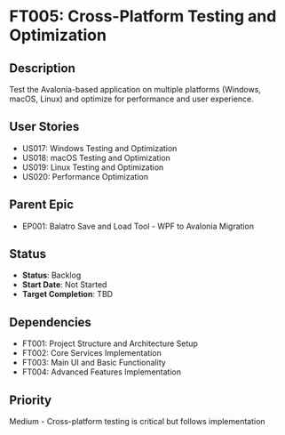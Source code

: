 # FT005: Cross-Platform Testing and Optimization

## Description
Test the Avalonia-based application on multiple platforms (Windows, macOS, Linux) and optimize for performance and user experience.

## User Stories
- US017: Windows Testing and Optimization
- US018: macOS Testing and Optimization
- US019: Linux Testing and Optimization
- US020: Performance Optimization

## Parent Epic
- EP001: Balatro Save and Load Tool - WPF to Avalonia Migration

## Status
- **Status**: Backlog
- **Start Date**: Not Started
- **Target Completion**: TBD

## Dependencies
- FT001: Project Structure and Architecture Setup
- FT002: Core Services Implementation
- FT003: Main UI and Basic Functionality
- FT004: Advanced Features Implementation

## Priority
Medium - Cross-platform testing is critical but follows implementation

